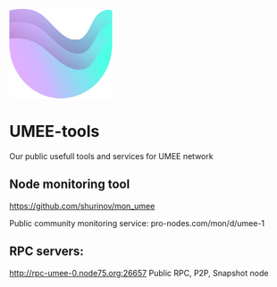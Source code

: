 ![UMEE_logo](https://github.com/the-node75/umee-tools/raw/main/umee-xsmall-logo%20.png)
# UMEE-tools
Our public usefull tools and services for UMEE network

## Node monitoring tool

https://github.com/shurinov/mon_umee

Public community monitoring service: pro-nodes.com/mon/d/umee-1

## RPC servers:
http://rpc-umee-0.node75.org:26657
Public RPC, P2P, Snapshot node 
